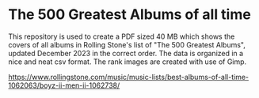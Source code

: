 # The 500 Greatest Albums of all time

This repository is used to create a PDF sized 40 MB which shows the covers of all albums in Rolling Stone's list of "The 500 Greatest Albums", updated December 2023 in the correct order.
The data is organized in a nice and neat csv format. The rank images are created with use of Gimp.

https://www.rollingstone.com/music/music-lists/best-albums-of-all-time-1062063/boyz-ii-men-ii-1062738/
